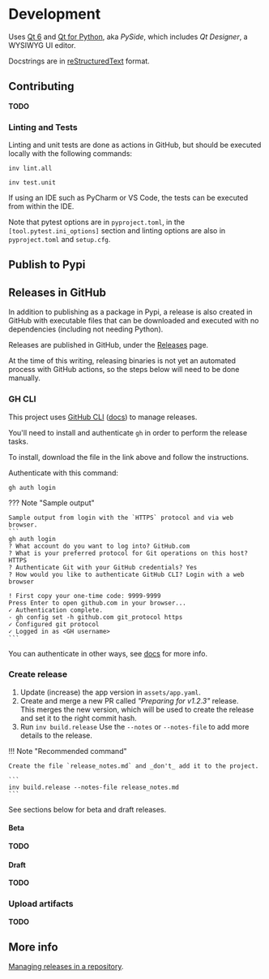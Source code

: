 # Development
Uses [Qt 6](https://www.qt.io) and [Qt for Python](https://wiki.qt.io/Qt_for_Python), aka _PySide_,
which includes _Qt Designer_, a WYSIWYG UI editor.

Docstrings are in [reStructuredText](https://docutils.sourceforge.io/rst.html) format.

## Contributing
**TODO**

### Linting and Tests
Linting and unit tests are done as actions in GitHub, but should be executed locally with the
following commands:
```
inv lint.all
```
```
inv test.unit
```
If using an IDE such as PyCharm or VS Code, the tests can be executed from within the IDE.

Note that pytest options are in `pyproject.toml`, in the `[tool.pytest.ini_options]` section and
linting options are also in `pyproject.toml` and `setup.cfg`.

## Publish to Pypi

## Releases in GitHub
In addition to publishing as a package in Pypi, a release is also created in GitHub with executable
files that can be downloaded and executed with no dependencies (including not needing Python).

Releases are published in GitHub, under the
[Releases](https://github.com/joaonc/show_dialog/releases) page.

At the time of this writing, releasing binaries is not yet an automated process with GitHub actions,
so the steps below will need to be done manually.

### GH CLI
This project uses [GitHub CLI](https://cli.github.com/) ([docs](https://cli.github.com/manual/))
to manage releases.

You'll need to install and authenticate `gh` in order to perform the release tasks.

To install, download the file in the link above and follow the instructions.

Authenticate with this command:
```
gh auth login
```

??? Note "Sample output"

    Sample output from login with the `HTTPS` protocol and via web browser.
    ```
    gh auth login
    ? What account do you want to log into? GitHub.com
    ? What is your preferred protocol for Git operations on this host? HTTPS
    ? Authenticate Git with your GitHub credentials? Yes
    ? How would you like to authenticate GitHub CLI? Login with a web browser

    ! First copy your one-time code: 9999-9999
    Press Enter to open github.com in your browser... 
    ✓ Authentication complete.
    - gh config set -h github.com git_protocol https
    ✓ Configured git protocol
    ✓ Logged in as <GH username>
    ```

You can authenticate in other ways, see
[docs](https://cli.github.com/manual/gh_auth_login) for more info.

### Create release
1. Update (increase) the app version in `assets/app.yaml`.
2. Create and merge a new PR called _"Preparing for v1.2.3"_ release.  
   This merges the new version, which will be used to create the release and set it to the right
   commit hash.
3. Run `inv build.release`
   Use the `--notes` or `--notes-file` to add more details to the release.  

!!! Note "Recommended command"

    Create the file `release_notes.md` and _don't_ add it to the project.

    ```
    inv build.release --notes-file release_notes.md
    ```

See sections below for beta and draft releases.

#### Beta
**TODO**

#### Draft
**TODO**

### Upload artifacts
**TODO**

## More info
[Managing releases in a repository](https://docs.github.com/en/repositories/releasing-projects-on-github/managing-releases-in-a-repository).
